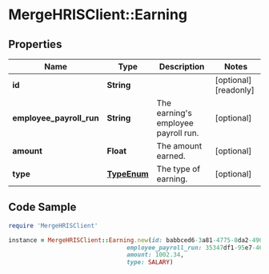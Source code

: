 # MergeHRISClient::Earning

## Properties

Name | Type | Description | Notes
------------ | ------------- | ------------- | -------------
**id** | **String** |  | [optional] [readonly] 
**employee_payroll_run** | **String** | The earning&#39;s employee payroll run. | [optional] 
**amount** | **Float** | The amount earned. | [optional] 
**type** | [**TypeEnum**](TypeEnum.md) | The type of earning. | [optional] 

## Code Sample

```ruby
require 'MergeHRISClient'

instance = MergeHRISClient::Earning.new(id: babbced6-3a81-4775-8da2-490dc6385259,
                                 employee_payroll_run: 35347df1-95e7-46e2-93cc-66f1191edca5,
                                 amount: 1002.34,
                                 type: SALARY)
```


